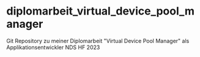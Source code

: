# diplomarbeit_virtual_device_pool_manager
Git Repository zu meiner Diplomarbeit "Virtual Device Pool Manager" als Applikationsentwickler NDS HF 2023

